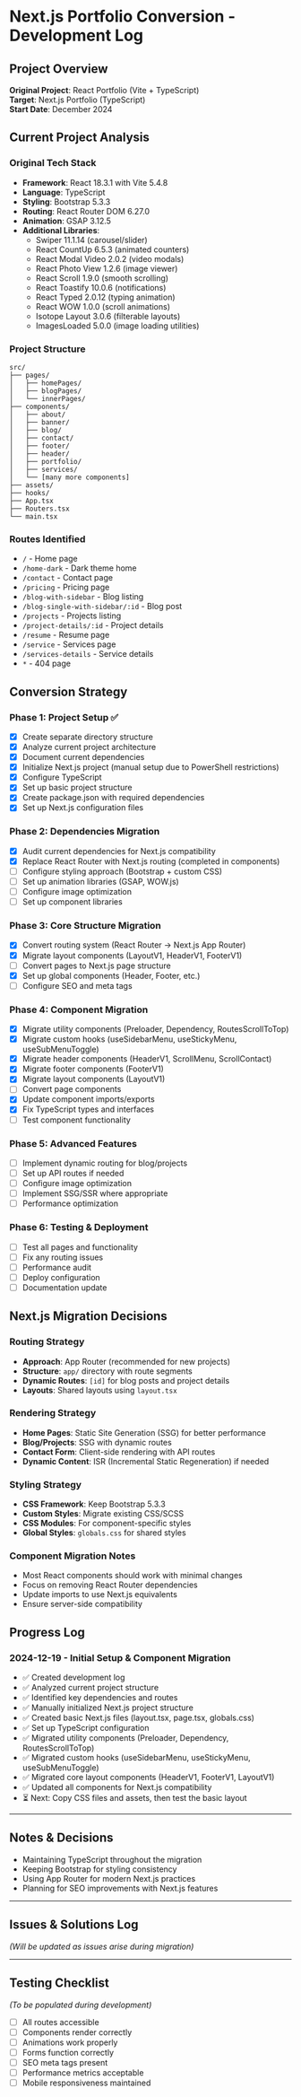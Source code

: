 # Next.js Portfolio Conversion - Development Log

## Project Overview
**Original Project**: React Portfolio (Vite + TypeScript)  
**Target**: Next.js Portfolio (TypeScript)  
**Start Date**: December 2024  

## Current Project Analysis

### Original Tech Stack
- **Framework**: React 18.3.1 with Vite 5.4.8
- **Language**: TypeScript
- **Styling**: Bootstrap 5.3.3
- **Routing**: React Router DOM 6.27.0
- **Animation**: GSAP 3.12.5
- **Additional Libraries**:
  - Swiper 11.1.14 (carousel/slider)
  - React CountUp 6.5.3 (animated counters)
  - React Modal Video 2.0.2 (video modals)
  - React Photo View 1.2.6 (image viewer)
  - React Scroll 1.9.0 (smooth scrolling)
  - React Toastify 10.0.6 (notifications)
  - React Typed 2.0.12 (typing animation)
  - React WOW 1.0.0 (scroll animations)
  - Isotope Layout 3.0.6 (filterable layouts)
  - ImagesLoaded 5.0.0 (image loading utilities)

### Project Structure
```
src/
├── pages/
│   ├── homePages/
│   ├── blogPages/
│   └── innerPages/
├── components/
│   ├── about/
│   ├── banner/
│   ├── blog/
│   ├── contact/
│   ├── footer/
│   ├── header/
│   ├── portfolio/
│   ├── services/
│   └── [many more components]
├── assets/
├── hooks/
├── App.tsx
├── Routers.tsx
└── main.tsx
```

### Routes Identified
- `/` - Home page
- `/home-dark` - Dark theme home
- `/contact` - Contact page
- `/pricing` - Pricing page
- `/blog-with-sidebar` - Blog listing
- `/blog-single-with-sidebar/:id` - Blog post
- `/projects` - Projects listing
- `/project-details/:id` - Project details
- `/resume` - Resume page
- `/service` - Services page
- `/services-details` - Service details
- `*` - 404 page

## Conversion Strategy

### Phase 1: Project Setup ✅
- [x] Create separate directory structure
- [x] Analyze current project architecture
- [x] Document current dependencies
- [x] Initialize Next.js project (manual setup due to PowerShell restrictions)
- [x] Configure TypeScript
- [x] Set up basic project structure
- [x] Create package.json with required dependencies
- [x] Set up Next.js configuration files

### Phase 2: Dependencies Migration
- [x] Audit current dependencies for Next.js compatibility
- [x] Replace React Router with Next.js routing (completed in components)
- [ ] Configure styling approach (Bootstrap + custom CSS)
- [ ] Set up animation libraries (GSAP, WOW.js)
- [ ] Configure image optimization
- [ ] Set up component libraries

### Phase 3: Core Structure Migration
- [x] Convert routing system (React Router → Next.js App Router)
- [x] Migrate layout components (LayoutV1, HeaderV1, FooterV1)
- [ ] Convert pages to Next.js page structure
- [x] Set up global components (Header, Footer, etc.)
- [ ] Configure SEO and meta tags

### Phase 4: Component Migration
- [x] Migrate utility components (Preloader, Dependency, RoutesScrollToTop)
- [x] Migrate custom hooks (useSidebarMenu, useStickyMenu, useSubMenuToggle)
- [x] Migrate header components (HeaderV1, ScrollMenu, ScrollContact)
- [x] Migrate footer components (FooterV1)
- [x] Migrate layout components (LayoutV1)
- [ ] Convert page components
- [x] Update component imports/exports
- [x] Fix TypeScript types and interfaces
- [ ] Test component functionality

### Phase 5: Advanced Features
- [ ] Implement dynamic routing for blog/projects
- [ ] Set up API routes if needed
- [ ] Configure image optimization
- [ ] Implement SSG/SSR where appropriate
- [ ] Performance optimization

### Phase 6: Testing & Deployment
- [ ] Test all pages and functionality
- [ ] Fix any routing issues
- [ ] Performance audit
- [ ] Deploy configuration
- [ ] Documentation update

## Next.js Migration Decisions

### Routing Strategy
- **Approach**: App Router (recommended for new projects)
- **Structure**: `app/` directory with route segments
- **Dynamic Routes**: `[id]` for blog posts and project details
- **Layouts**: Shared layouts using `layout.tsx`

### Rendering Strategy
- **Home Pages**: Static Site Generation (SSG) for better performance
- **Blog/Projects**: SSG with dynamic routes
- **Contact Form**: Client-side rendering with API routes
- **Dynamic Content**: ISR (Incremental Static Regeneration) if needed

### Styling Strategy
- **CSS Framework**: Keep Bootstrap 5.3.3
- **Custom Styles**: Migrate existing CSS/SCSS
- **CSS Modules**: For component-specific styles
- **Global Styles**: `globals.css` for shared styles

### Component Migration Notes
- Most React components should work with minimal changes
- Focus on removing React Router dependencies
- Update imports to use Next.js equivalents
- Ensure server-side compatibility

## Progress Log

### 2024-12-19 - Initial Setup & Component Migration
- ✅ Created development log
- ✅ Analyzed current project structure
- ✅ Identified key dependencies and routes
- ✅ Manually initialized Next.js project structure
- ✅ Created basic Next.js files (layout.tsx, page.tsx, globals.css)
- ✅ Set up TypeScript configuration
- ✅ Migrated utility components (Preloader, Dependency, RoutesScrollToTop)
- ✅ Migrated custom hooks (useSidebarMenu, useStickyMenu, useSubMenuToggle)
- ✅ Migrated core layout components (HeaderV1, FooterV1, LayoutV1)
- ✅ Updated all components for Next.js compatibility
- ⏳ Next: Copy CSS files and assets, then test the basic layout

---

## Notes & Decisions
- Maintaining TypeScript throughout the migration
- Keeping Bootstrap for styling consistency
- Using App Router for modern Next.js practices
- Planning for SEO improvements with Next.js features

---

## Issues & Solutions Log
*(Will be updated as issues arise during migration)*

---

## Testing Checklist
*(To be populated during development)*

- [ ] All routes accessible
- [ ] Components render correctly
- [ ] Animations work properly
- [ ] Forms function correctly
- [ ] SEO meta tags present
- [ ] Performance metrics acceptable
- [ ] Mobile responsiveness maintained 